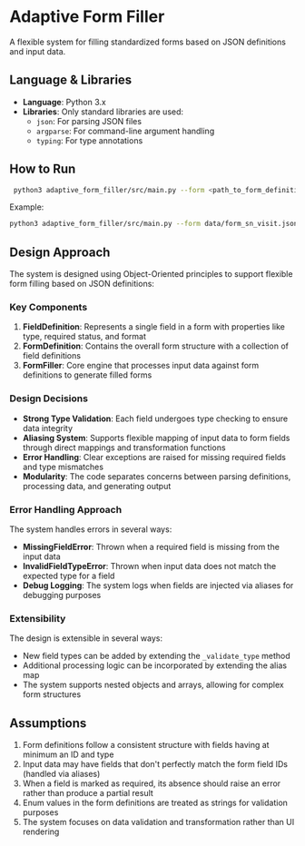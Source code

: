 # Adaptive Form Filler

A flexible system for filling standardized forms based on JSON definitions and input data.

## Language & Libraries

- **Language**: Python 3.x
- **Libraries**: Only standard libraries are used:
  - `json`: For parsing JSON files
  - `argparse`: For command-line argument handling
  - `typing`: For type annotations

## How to Run

```bash
 python3 adaptive_form_filler/src/main.py --form <path_to_form_definition.json> --input <path_to_input_data.json>
```

Example:
```bash
python3 adaptive_form_filler/src/main.py --form data/form_sn_visit.json --input data/sample_input_data.json

```

## Design Approach

The system is designed using Object-Oriented principles to support flexible form filling based on JSON definitions:

### Key Components

1. **FieldDefinition**: Represents a single field in a form with properties like type, required status, and format
2. **FormDefinition**: Contains the overall form structure with a collection of field definitions
3. **FormFiller**: Core engine that processes input data against form definitions to generate filled forms

### Design Decisions

- **Strong Type Validation**: Each field undergoes type checking to ensure data integrity
- **Aliasing System**: Supports flexible mapping of input data to form fields through direct mappings and transformation functions
- **Error Handling**: Clear exceptions are raised for missing required fields and type mismatches
- **Modularity**: The code separates concerns between parsing definitions, processing data, and generating output

### Error Handling Approach

The system handles errors in several ways:
- **MissingFieldError**: Thrown when a required field is missing from the input data
- **InvalidFieldTypeError**: Thrown when input data does not match the expected type for a field
- **Debug Logging**: The system logs when fields are injected via aliases for debugging purposes

### Extensibility

The design is extensible in several ways:
- New field types can be added by extending the `_validate_type` method
- Additional processing logic can be incorporated by extending the alias map
- The system supports nested objects and arrays, allowing for complex form structures

## Assumptions

1. Form definitions follow a consistent structure with fields having at minimum an ID and type
2. Input data may have fields that don't perfectly match the form field IDs (handled via aliases)
3. When a field is marked as required, its absence should raise an error rather than produce a partial result
4. Enum values in the form definitions are treated as strings for validation purposes
5. The system focuses on data validation and transformation rather than UI rendering